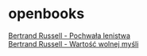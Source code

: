 # openbooks

[Bertrand Russell - Pochwała lenistwa](bertrand-russell-pochwala-lenistwa.md)  
[Bertrand Russell - Wartość wolnej myśli](bertrand-russell-wartosc-wolnej-mysli.md)  

